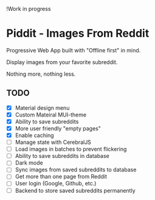 
!Work in progress 

# Piddit - Images From Reddit

Progressive Web App built with "Offline first" in mind. 

Display images from your favorite subreddit. 

Nothing more, nothing less. 


## TODO

- [x] Material design menu
- [x] Custom Mateiral MUI-theme
- [x] Ability to save subreddits
- [x] More user friendly "empty pages"
- [x] Enable caching
- [ ] Manage state with CerebralJS 
- [ ] Load images in batches to prevent flickering 
- [ ] Ability to save subreddits in database
- [ ] Dark mode
- [ ] Sync images from saved subreddits to database 
- [ ] Get more than one page from Reddit  
- [ ] User login (Google, Github, etc.)
- [ ] Backend to store saved subreddits permanently 
